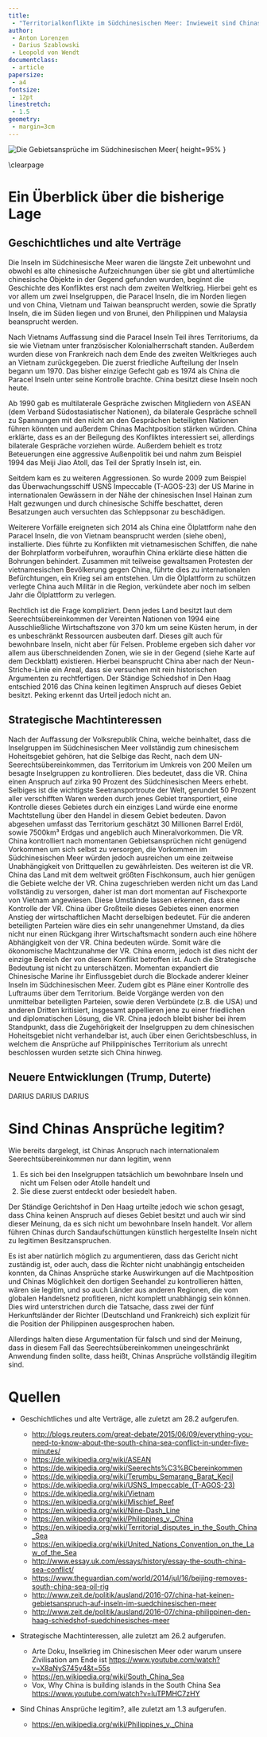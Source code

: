 ```yaml
---
title: 
 - "Territorialkonflikte im Südchinesischen Meer: Inwieweit sind Chinas Ansprüche gerechtfertigt?"
author:
 - Anton Lorenzen
 - Darius Szablowski
 - Leopold von Wendt
documentclass:
 - article
papersize:
 - a4
fontsize:
 - 12pt
linestretch:
 - 1.5
geometry: 
 - margin=3cm
---
```


![Die Gebietsansprüche im Südchinesischen Meer](South_China_Sea_claims_map.jpg){ height=95% }

\clearpage

# Ein Überblick über die bisherige Lage

## Geschichtliches und alte Verträge

Die Inseln im Südchinesische Meer waren die längste Zeit unbewohnt
und obwohl es alte chinesische Aufzeichnungen über sie gibt und
altertümliche chinesische Objekte in der Gegend gefunden wurden, beginnt
die Geschichte des Konfliktes erst nach dem zweiten Weltkrieg. Hierbei
geht es vor allem um zwei Inselgruppen, die Paracel Inseln, die im Norden
liegen und von China, Vietnam und Taiwan beansprucht werden, sowie die
Spratly Inseln, die im Süden liegen und von Brunei, den Philippinen
und Malaysia beansprucht werden.

Nach Vietnams Auffassung sind die Paracel Inseln Teil ihres
Territoriums, da sie wie Vietnam unter französischer Kolonialherrschaft
standen. Außerdem wurden diese von Frankreich nach dem Ende des zweiten
Weltkrieges auch an Vietnam zurückgegeben. Die zuerst friedliche
Aufteilung der Inseln begann um 1970. Das bisher einzige Gefecht gab
es 1974 als China die Paracel Inseln unter seine Kontrolle brachte.
China besitzt diese Inseln noch heute.

Ab 1990 gab es multilaterale Gespräche zwischen Mitgliedern von ASEAN
(dem Verband Südostasiatischer Nationen), da bilaterale Gespräche
schnell zu Spannungen mit den nicht an den Gesprächen beteiligten
Nationen führen könnten und außerdem Chinas Machtposition stärken
würden. China erklärte, dass es an der Beilegung des Konfliktes
interessiert sei, allerdings bilaterale Gespräche vorziehen würde.
Außerdem behielt es trotz Beteuerungen eine aggressive Außenpolitik
bei und nahm zum Beispiel 1994 das Meiji Jiao Atoll, das Teil der Spratly
Inseln ist, ein.

Seitdem kam es zu weiteren Aggressionen. So wurde 2009 zum Beispiel
das Überwachungsschiff USNS Impeccable (T-AGOS-23) der US Marine in
internationalen Gewässern in der Nähe der chinesischen Insel Hainan
zum Halt gezwungen und durch chinesische Schiffe beschattet, deren
Besatzungen auch versuchten das Schleppsonar zu beschädigen.

Weiterere Vorfälle ereigneten sich 2014 als China eine Ölplattform nahe
den Paracel Inseln, die von Vietnam beansprucht werden (siehe oben),
installierte. Dies führte zu Konflikten mit vietnamesischen Schiffen,
die nahe der Bohrplatform vorbeifuhren, woraufhin China erklärte diese
hätten die Bohrungen behindert. Zusammen mit teilweise gewaltsamen
Protesten der vietnamesischen Bevölkerung gegen China, führte dies
zu internationalen Befürchtungen, ein Krieg sei am entstehen.  Um die
Ölplattform zu schützen verlegte China auch Militär in die Region,
verkündete aber noch im selben Jahr die Ölplattform zu verlegen.

Rechtlich ist die Frage kompliziert. Denn jedes Land besitzt laut
dem Seerechtsübereinkommen der Vereinten Nationen von 1994 eine
Ausschließliche Wirtschaftszone von 370 km um seine Küsten herum,
in der es unbeschränkt Ressourcen ausbeuten darf. Dieses gilt auch
für bewohnbare Inseln, nicht aber für Felsen. Probleme ergeben sich
daher vor allem aus überschneidenden Zonen, wie sie in der Gegend
(siehe Karte auf dem Deckblatt) existieren. Hierbei beansprucht China
aber nach der Neun-Striche-Linie ein Areal, dass sie versuchen mit rein
historischen Argumenten zu rechtfertigen. Der Ständige Schiedshof in
Den Haag entschied 2016 das China keinen legitimen Anspruch auf dieses
Gebiet besitzt. Peking erkennt das Urteil jedoch nicht an.

## Strategische Machtinteressen

Nach der Auffassung der Volksrepublik China, welche beinhaltet,
dass die Inselgruppen im Südchinesischen Meer vollständig zum
chinesischem Hoheitsgebiet gehören, hat die Selbige das Recht, nach
dem UN-Seerechtsübereinkommen, das Territorium im Umkreis von 200
Meilen um besagte Inselgruppen zu kontrollieren.  Dies bedeutet, dass
die VR. China einen Anspruch auf zirka 90 Prozent des Südchinesischen
Meers erhebt. Selbiges ist die wichtigste Seetransportroute der Welt,
gerundet 50 Prozent aller verschifften Waren werden durch jenes Gebiet
transportiert, eine Kontrolle dieses Gebietes durch ein einziges Land
würde eine enorme Machtstellung über den Handel in diesem Gebiet
bedeuten. Davon abgesehen umfasst    das Territorium geschätzt
30 Millionen Barrel Erdöl, sowie 7500km³ Erdgas und angeblich
auch Mineralvorkommen. Die VR. China kontrolliert nach momentanen
Gebietsansprüchen nicht genügend Vorkommen um sich selbst zu versorgen,
die Vorkommen im Südchinesischen Meer würden jedoch ausreichen um eine
zeitweise Unabhängigkeit von Drittquellen zu gewährleisten. Des weiteren
ist die VR. China das Land mit dem weltweit größten Fischkonsum, auch
hier genügen die Gebiete welche der VR. China zugeschrieben werden nicht
um das Land vollständig zu versorgen, daher ist man dort momentan auf
Fischexporte von Vietnam angewiesen. Diese Umstände lassen erkennen,
dass eine Kontrolle der VR.  China über Großteile dieses Gebietes einen
enormen Anstieg der wirtschaftlichen Macht derselbigen bedeutet. Für die
anderen beteiligten Parteien wäre dies ein sehr unangenehmer Umstand,
da dies nicht nur einen Rückgang ihrer Wirtschaftsmacht sondern auch
eine höhere Abhängigkeit von der VR. China bedeuten würde. Somit
wäre die ökonomische Machtzunahme der VR. China enorm, jedoch ist dies
nicht der einzige Bereich der von diesem Konflikt betroffen ist. Auch die
Strategische Bedeutung ist nicht zu unterschätzen. Momentan expandiert
die Chinesische Marine ihr Einflussgebiet durch die Blockade anderer
kleiner Inseln im Südchinesischen Meer. Zudem gibt es Pläne einer
Kontrolle des Luftraums über dem Territorium.  Beide Vorgänge werden von
den unmittelbar beteiligten Parteien, sowie deren Verbündete (z.B. die
USA) und anderen Dritten kritisiert, insgesamt appellieren jene zu einer
friedlichen und diplomatischen Lösung, die VR. China jedoch bleibt
bisher bei ihrem Standpunkt, dass die Zugehörigkeit der Inselgruppen
zu dem chinesischen Hoheitsgebiet nicht verhandelbar ist, auch über
einen Gerichtsbeschluss, in welchem die Ansprüche auf Philippinisches
Territorium als unrecht beschlossen wurden setzte sich China hinweg.

## Neuere Entwicklungen (Trump, Duterte)

DARIUS DARIUS DARIUS

# Sind Chinas Ansprüche legitim?

Wie bereits dargelegt, ist Chinas Anspruch nach internationalem Seerechtsübereinkommen
nur dann legitim, wenn
 
  1. Es sich bei den Inselgruppen tatsächlich um bewohnbare Inseln und nicht um Felsen
     oder Atolle handelt und
  2. Sie diese zuerst entdeckt oder besiedelt haben.

Der Ständige Gerichtshof in Den Haag urteilte jedoch wie schon gesagt, 
dass China keinen Anspruch auf dieses Gebiet besitzt und auch wir sind dieser
Meinung, da es sich nicht um bewohnbare Inseln handelt. Vor allem führen Chinas 
durch Sandaufschüttungen künstlich hergestellte Inseln nicht zu legitimen Besitzanspruchen.

Es ist aber natürlich möglich zu argumentieren, dass das Gericht nicht zuständig ist, oder auch, dass die Richter nicht unabhängig
entscheiden konnten, da Chinas Ansprüche starke Auswirkungen auf die Machtposition
und Chinas Möglichkeit den dortigen Seehandel zu kontrollieren hätten, wären sie legitim,
und so auch Länder aus anderen Regionen, die vom globalen Handelsnetz profitieren, nicht
komplett unabhängig sein können. Dies wird unterstrichen durch die Tatsache, dass zwei der
fünf Herkunftsländer der Richter (Deutschland und Frankreich) sich explizit für die
Position der Philippinen ausgesprochen haben.

Allerdings halten diese Argumentation für falsch und sind der Meinung, dass
in diesem Fall das Seerechtsübereinkommen uneingeschränkt Anwendung finden sollte,
dass heißt, Chinas Ansprüche vollständig illegitim sind.

# Quellen 

 - Geschichtliches und alte Verträge, alle zuletzt am 28.2 aufgerufen.
    - http://blogs.reuters.com/great-debate/2015/06/09/everything-you-need-to-know-about-the-south-china-sea-conflict-in-under-five-minutes/
    - https://de.wikipedia.org/wiki/ASEAN
    - https://de.wikipedia.org/wiki/Seerechts%C3%BCbereinkommen
    - https://de.wikipedia.org/wiki/Terumbu_Semarang_Barat_Kecil
    - https://de.wikipedia.org/wiki/USNS_Impeccable_(T-AGOS-23)
    - https://de.wikipedia.org/wiki/Vietnam
    - https://en.wikipedia.org/wiki/Mischief_Reef
    - https://en.wikipedia.org/wiki/Nine-Dash_Line
    - https://en.wikipedia.org/wiki/Philippines_v._China
    - https://en.wikipedia.org/wiki/Territorial_disputes_in_the_South_China_Sea
    - https://en.wikipedia.org/wiki/United_Nations_Convention_on_the_Law_of_the_Sea
    - http://www.essay.uk.com/essays/history/essay-the-south-china-sea-conflict/
    - https://www.theguardian.com/world/2014/jul/16/beijing-removes-south-china-sea-oil-rig
    - http://www.zeit.de/politik/ausland/2016-07/china-hat-keinen-gebietsanspruch-auf-inseln-im-suedchinesischen-meer
    - http://www.zeit.de/politik/ausland/2016-07/china-philippinen-den-haag-schiedshof-suedchinesisches-meer

 - Strategische Machtinteressen, alle zuletzt am 26.2 aufgerufen.
    - Arte Doku, Inselkrieg im Chinesischen Meer oder warum unsere Zivilisation am Ende ist
      https://www.youtube.com/watch?v=X8aNyS745y4&t=55s
    - https://en.wikipedia.org/wiki/South_China_Sea
    - Vox,  Why China is building islands in the South China Sea 
      https://www.youtube.com/watch?v=luTPMHC7zHY
 
 - Sind Chinas Ansprüche legitim?, alle zuletzt am 1.3 aufgerufen.
    - https://en.wikipedia.org/wiki/Philippines_v._China
